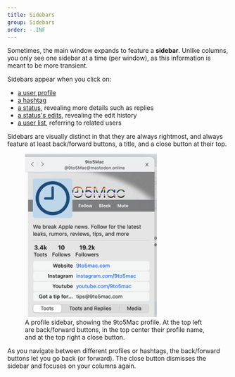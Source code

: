 ```yaml
---
title: Sidebars
group: Sidebars
order: -.INF
---
```


Sometimes, the main window expands to feature a **sidebar**. Unlike columns, you only see one sidebar at a time (per window), as this information is meant to be more transient.

Sidebars appear when you click on:

- [a user profile](UserProfile.html)
- [a hashtag](Hashtag.html)
- [a status](Status.html), revealing more details such as replies
- [a status's edits](StatusEdits.html), revealing the edit history
- [a user list](UserList.html), referring to related users

Sidebars are visually distinct in that they are always rightmost, and always feature at least back/forward buttons, a title, and a close button at their top.

<figure>
    <img src="profile-sidebar.png" width="300"
         alt="A profile sidebar, showing 9to5Mac">
    <figcaption>A profile sidebar, showing the 9to5Mac profile. At the top left are back/forward buttons, in the top center their profile name, and at the top right a close button.</figcaption>
</figure>

As you navigate between different profiles or hashtags, the back/forward buttons let you go back (or forward). The close button dismisses the sidebar and focuses on your columns again.
